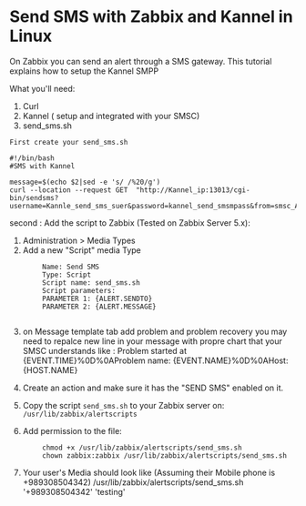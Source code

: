 # Send SMS with Zabbix and Kannel in Linux


On Zabbix you can send an alert through a SMS gateway. This tutorial explains how to setup the Kannel SMPP


What you'll need:

1. Curl
2. Kannel ( setup and integrated with your SMSC)
3. send_sms.sh

```
First create your send_sms.sh 

#!/bin/bash
#SMS with Kannel

message=$(echo $2|sed -e 's/ /%20/g') 
curl --location --request GET  "http://Kannel_ip:13013/cgi-bin/sendsms?username=Kannle_send_sms_suer&password=kannel_send_smsmpass&from=smsc_Account_name&to=$1&text=$message"
```


second : Add the script to Zabbix (Tested on Zabbix Server 5.x):

1. Administration > Media Types
2. Add a new "Script" media Type
```
		Name: Send SMS
		Type: Script
		Script name: send_sms.sh
		Script parameters:
		PARAMETER 1: {ALERT.SENDTO}
		PARAMETER 2: {ALERT.MESSAGE}
		
```

3. on Message template tab add problem and problem recovery you may need to repalce new line in your message with propre chart that your SMSC understands
like : Problem started at {EVENT.TIME}%0D%0AProblem name: {EVENT.NAME}%0D%0AHost: {HOST.NAME}


4. Create an action and make sure it has the "SEND SMS" enabled on it.
5. Copy the script `send_sms.sh` to your Zabbix server on: `/usr/lib/zabbix/alertscripts`
6. Add permission to the file:
```
		chmod +x /usr/lib/zabbix/alertscripts/send_sms.sh
		chown zabbix:zabbix /usr/lib/zabbix/alertscripts/send_sms.sh
```

7. Your user's Media should look like (Assuming their Mobile phone is +989308504342)
 /usr/lib/zabbix/alertscripts/send_sms.sh '+989308504342' 'testing'
```
